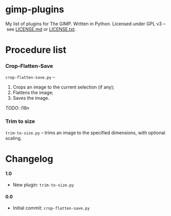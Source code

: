 gimp-plugins
========

My list of plugins for The GIMP. Written in Python. Licensed under GPL v3 – see [LICENSE.md](LICENSE.md) or [LICENSE.txt](LICENSE.txt).

# Procedure list

### Crop-Flatten-Save

`crop-flatten-save.py` –

1. Crops an image to the current selection (if any);
2. Flattens the image;
3. Saves the image.

*TODO*: i18n

### Trim to size

`trim-to-size.py` – trims an image to the specified dimensions, with optional scaling.

# Changelog

#### 1.0

* New plugin: `trim-to-size.py`


#### 0.0

* Initial commit: `crop-flatten-save.py`
